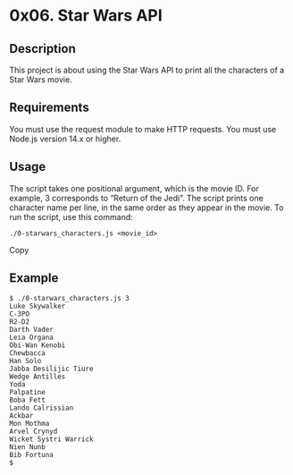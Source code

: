 # 0x06. Star Wars API
## Description
This project is about using the Star Wars API to print all the characters of a Star Wars movie.

## Requirements
You must use the request module to make HTTP requests.
You must use Node.js version 14.x or higher.
## Usage
The script takes one positional argument, which is the movie ID. For example, 3 corresponds to “Return of the Jedi”.
The script prints one character name per line, in the same order as they appear in the movie.
To run the script, use this command:
```
./0-starwars_characters.js <movie_id>
```
Copy
## Example

```
$ ./0-starwars_characters.js 3
Luke Skywalker
C-3PO
R2-D2
Darth Vader
Leia Organa
Obi-Wan Kenobi
Chewbacca
Han Solo
Jabba Desilijic Tiure
Wedge Antilles
Yoda
Palpatine
Boba Fett
Lando Calrissian
Ackbar
Mon Mothma
Arvel Crynyd
Wicket Systri Warrick
Nien Nunb
Bib Fortuna
$
```